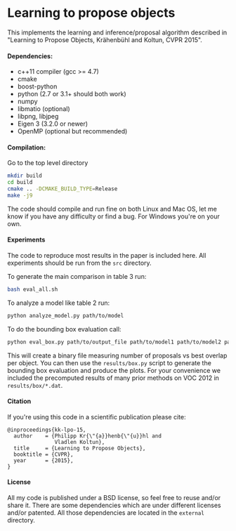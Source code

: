Learning to propose objects
===========================

This implements the learning and inference/proposal algorithm described in "Learning to Propose Objects, Krähenbühl and Koltun, CVPR 2015".

#### Dependencies:
 * c++11 compiler (gcc >= 4.7)
 * cmake
 * boost-python
 * python (2.7 or 3.1+ should both work)
 * numpy
 * libmatio (optional)
 * libpng, libjpeg
 * Eigen 3 (3.2.0 or newer)
 * OpenMP (optional but recommended)

#### Compilation:
 Go to the top level directory
```bash
mkdir build
cd build
cmake .. -DCMAKE_BUILD_TYPE=Release
make -j9
```

The code should compile and run fine on both Linux and Mac OS, let me know if you have any difficulty or find a bug. For Windows you're on your own.

#### Experiments

The code to reproduce most results in the paper is included here. All experiments should be run from the `src` directory.

To generate the main comparison in table 3 run:
```bash
bash eval_all.sh
```

To analyze a model like table 2 run:
```bash
python analyze_model.py path/to/model
```

To do the bounding box evaluation call:
```bash
python eval_box.py path/to/output_file path/to/model1 path/to/model2 path/to/model3 path/to/model4
```
This will create a binary file measuring number of proposals vs best overlap per object. You can then use the `results/box.py` script to generate the bounding box evaluation and produce the plots. For your convenience we included the precomputed results of many prior methods on VOC 2012 in `results/box/*.dat`.

#### Citation

If you're using this code in a scientific publication please cite:
```
@inproceedings{kk-lpo-15,
  author    = {Philipp Kr{\"{a}}henb{\"{u}}hl and
               Vladlen Koltun},
  title     = {Learning to Propose Objects},
  booktitle = {CVPR},
  year      = {2015},
}
```

#### License
All my code is published under a BSD license, so feel free to reuse and/or share it. There are some dependencies which are under different licenses and/or patented. All those dependencies are located in the `external` directory.
